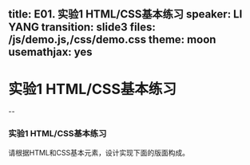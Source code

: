 title: E01. 实验1 HTML/CSS基本练习
speaker: LI YANG
transition: slide3
files: /js/demo.js,/css/demo.css
theme: moon
usemathjax: yes
--
# 实验1 HTML/CSS基本练习

--
### 实验1 HTML/CSS基本练习

请根据HTML和CSS基本元素，设计实现下面的版面构成。
<p><img src="img/web/e01-1.png" alt=""></p>